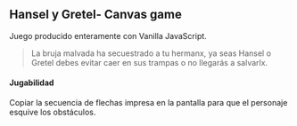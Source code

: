 ## Hansel y Gretel- Canvas game ##

Juego producido enteramente con Vanilla JavaScript.


> La bruja malvada ha secuestrado a tu hermanx, ya seas Hansel o Gretel debes
evitar caer en sus trampas o no llegarás a salvarlx.

#### Jugabilidad

Copiar la secuencia de flechas impresa en la pantalla para que el personaje esquive los obstáculos.

